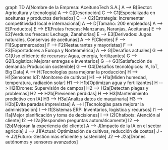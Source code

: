 graph TD
    A[Nombre de la Empresa: AceitunoTech S.A.]
    A --> B[Sector: Agricultura y tecnología]
    A --> C[Descripción]
    C --> C1[Especializada en aceitunas y productos derivados]
    C --> C2[Estrategia: Incrementar competitividad local e internacional]
    A --> D[Tamaño: 200 empleados]
    A --> E[Productos]
    E --> E1[Frutas frescas: Manzanas, Naranjas, Aceitunas]
    E --> E2[Verduras frescas: Lechuga, Zanahorias]
    E --> E3[Derivados: Jugos naturales, Conservas de aceitunas]
    A --> F[Clientes]
    F --> F1[Supermercados]
    F --> F2[Restaurantes y mayoristas]
    F --> F3[Exportadores a Europa y Norteamérica]
    A --> G[Desafíos actuales]
    G --> G1[Uso eficiente de recursos: Agua, energía, fertilizantes]
    G --> G2[Logística: Mejorar entregas e inventarios]
    G --> G3[Satisfacción de demanda: Producción sostenible]
    G --> G4[Desafíos tecnológicos: IA, IoT, Big Data]
    A --> H[Tecnologías para mejorar la producción]
    H --> H1[Sensores IoT: Monitoreo de cultivos]
    H1 --> H1a[Miden humedad, temperatura, radiación solar]
    H1 --> H1b[Optimizan agua y fertilizantes]
    H --> H2[Drones: Supervisión de campos]
    H2 --> H2a[Detectan plagas y problemas]
    H2 --> H2b[Previenen pérdidas]
    H --> H3[Mantenimiento predictivo con IA]
    H3 --> H3a[Analiza datos de maquinaria]
    H3 --> H3b[Evita paradas imprevistas]
    A --> I[Tecnologías para mejorar la administración]
    I --> I1[Sistemas ERP: Inventarios, logística y recursos]
    I1 --> I1a[Mejor planificación y toma de decisiones]
    I --> I2[Chatbots: Atención al cliente]
    I2 --> I2a[Responden preguntas automáticamente]
    I2 --> I2b[Mejoran la experiencia del cliente]
    A --> J[Impacto de la IA en el sector agrícola]
    J --> J1[Actual: Optimización de cultivos, reducción de costos]
    J --> J2[Futuro: Gestión más eficiente y sostenible]
    J2 --> J2a[Drones autónomos y sensores avanzados]
